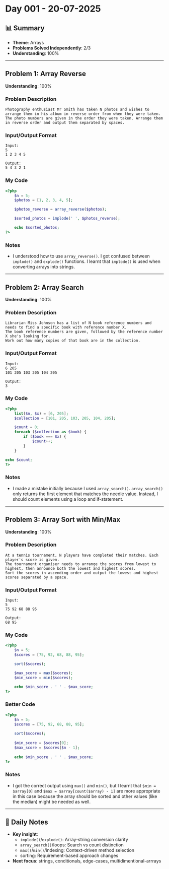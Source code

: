# Day 001 - 20-07-2025

## 📊 Summary
- **Theme**: Arrays
- **Problems Solved Independently**: 2/3
- **Understanding**: 100%

---

## Problem 1: Array Reverse
**Understanding**: 100%

### Problem Description
```
Photography enthusiast Mr Smith has taken N photos and wishes to arrange them in his album in reverse order from when they were taken.
The photo numbers are given in the order they were taken. Arrange them in reverse order and output them separated by spaces.
```

### Input/Output Format
```
Input:
5
1 2 3 4 5

Output:
5 4 3 2 1
```

### My Code
```php
<?php
	$n = 5;
	$photos = [1, 2, 3, 4, 5];

	$photos_reverse = array_reverse($photos);

	$sorted_photos = implode(' ', $photos_reverse);

	echo $sorted_photos;
?>
```

### Notes
- I understood how to use `array_reverse()`. I got confused between `implode()` and `explode()` functions. I learnt that `implode()` is used when converting arrays into strings.

---

## Problem 2: Array Search
**Understanding**: 100%

### Problem Description
```
Librarian Miss Johnson has a list of N book reference numbers and needs to find a specific book with reference number X.
The book reference numbers are given, followed by the reference number X she's looking for.
Work out how many copies of that book are in the collection.
```

### Input/Output Format
```
Input:
6 205
101 205 103 205 104 205

Output:
3
```

### My Code
```php
<?php
	list($n, $x) = [6, 205];
	$collection = [101, 205, 103, 205, 104, 205];

	$count = 0;
	foreach ($collection as $book) {
	    if ($book === $x) {
	        $count++;
	    }
	}

echo $count;
?>
```

### Notes
- I made a mistake initially because I used `array_search()`. `array_search()` only returns the first element that matches the needle value. Instead, I should count elements using a loop and if-statement.

---

## Problem 3: Array Sort with Min/Max
**Understanding**: 100%

### Problem Description
```
At a tennis tournament, N players have completed their matches. Each player's score is given.
The tournament organiser needs to arrange the scores from lowest to highest, then announce both the lowest and highest scores.
Sort the scores in ascending order and output the lowest and highest scores separated by a space.
```

### Input/Output Format
```
Input:
5
75 92 68 88 95

Output:
68 95
```

### My Code
```php
<?php
	$n = 5;
	$scores = [75, 92, 68, 88, 95];

	sort($scores);

	$max_score = max($scores);
	$min_score = min($scores);

	echo $min_score . ' ' . $max_score;
?>
```

### Better Code
```php
<?php
	$n = 5;
	$scores = [75, 92, 68, 88, 95];
	
	sort($scores);
	
	$min_score = $scores[0];
	$max_score = $scores[$n - 1];
	
	echo $min_score . ' ' . $max_score;
?>
```

### Notes
- I got the correct output using `max()` and `min()`, but I learnt that `$min = $array[0]` and `$max = $array[count($array) - 1]` are more appropriate in this case because the array should be sorted and other values (like the median) might be needed as well.

---

## 📝 Daily Notes
- **Key insight**:
	- `implode()`/`explode()`: Array-string conversion clarity
	- `array_search()`/loops: Search vs count distinction
	- `max()`/`min()`/indexing: Context-driven method selection
	- sorting: Requirement-based approach changes
- **Next focus**: strings, conditionals, edge-cases, multidimentional-arrrays